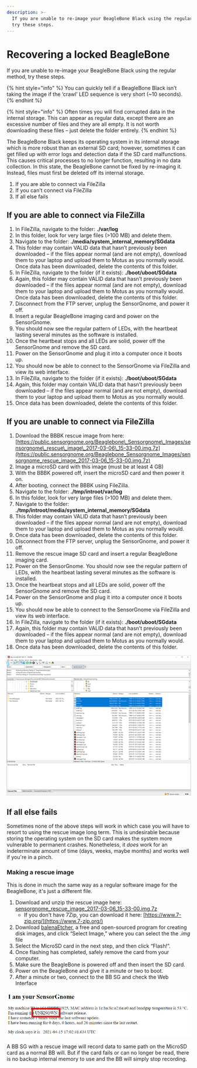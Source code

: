 ```yaml
---
description: >-
  If you are unable to re-image your BeagleBone Black using the regular method,
  try these steps.
---
```


# Recovering a locked BeagleBone

If you are unable to re-image your BeagleBone Black using the regular method, try these steps.

{% hint style="info" %}
You can quickly tell if a BeagleBone Black isn’t taking the image if the ‘crawl’ LED sequence is very short \(~10 seconds\).
{% endhint %}

{% hint style="info" %}
Often times you will find corrupted data in the internal storage. This can appear as regular data, except there are an excessive number of files and they are all empty. It is not worth downloading these files – just delete the folder entirely.
{% endhint %}

The BeagleBone Black keeps its operating system in its internal storage which is more robust than an external SD card; however, sometimes it can get filled up with error logs and detection data if the SD card malfunctions. This causes critical processes to no longer function, resulting in no data collection. In this state, the BeagleBone cannot be fixed by re-imaging it. Instead, files must first be deleted off its internal storage. 

1. If you are able to connect via FileZilla
2. If you can't connect via FileZilla
3. If all else fails

## **If you are able to connect via FileZilla**

1. In FileZilla, navigate to the folder: **./var/log**
2. In this folder, look for very large files \(&gt;100 MB\) and delete them.
3. Navigate to the folder: **./media/system\_internal\_memory/SGdata**
4. This folder may contain VALID data that hasn’t previously been downloaded – if the files appear normal \(and are not empty\), download them to your laptop and upload them to Motus as you normally would. Once data has been downloaded, delete the contents of this folder.
5. In FileZilla, navigate to the folder \(if it exists\): **./boot/uboot/SGdata**
6. Again, this folder may contain VALID data that hasn’t previously been downloaded – if the files appear normal \(and are not empty\), download them to your laptop and upload them to Motus as you normally would. Once data has been downloaded, delete the contents of this folder.
7. Disconnect from the FTP server, unplug the SensorGnome, and power it off.
8. Insert a regular BeagleBone imaging card and power on the SensorGnome.
9. You should now see the regular pattern of LEDs, with the heartbeat lasting several minutes as the software is installed.
10. Once the heartbeat stops and all LEDs are solid, power off the SensorGnome and remove the SD card.
11. Power on the SensorGnome and plug it into a computer once it boots up.
12. You should now be able to connect to the SensorGnome via FileZilla and view its web interface.
13. In FileZilla, navigate to the folder \(if it exists\): **./boot/uboot/SGdata**
14. Again, this folder may contain VALID data that hasn’t previously been downloaded – if the files appear normal \(and are not empty\), download them to your laptop and upload them to Motus as you normally would.
15. Once data has been downloaded, delete the contents of this folder.

## **If you are unable to connect via FileZilla**

1. Download the BBBK rescue image from here: [https://public.sensorgnome.org/Beaglebone\_Sensorgnome\_Images/sensorgnome\_rescue\_image\_2017-03-06\_15-33-00.img.7z](https://public.sensorgnome.org/Beaglebone_Sensorgnome_Images/sensorgnome_rescue_image_2017-03-06_15-33-00.img.7z)
2. Image a microSD card with this image \(must be at least 4 GB\)
3. With the BBBK powered off, insert the microSD card and then power it on.
4. After booting, connect the BBBK using FileZilla.
5. Navigate to the folder: **./tmp/introot/var/log**
6. In this folder, look for very large files \(&gt;100 MB\) and delete them.
7. Navigate to the folder: **./tmp/introot/media/system\_internal\_memory/SGdata**
8. This folder may contain VALID data that hasn’t previously been downloaded – if the files appear normal \(and are not empty\), download them to your laptop and upload them to Motus as you normally would.
9. Once data has been downloaded, delete the contents of this folder.
10. Disconnect from the FTP server, unplug the SensorGnome, and power it off.
11. Remove the rescue image SD card and insert a regular BeagleBone imaging card.
12. Power on the SensorGnome. You should now see the regular pattern of LEDs, with the heartbeat lasting several minutes as the software is installed.
13. Once the heartbeat stops and all LEDs are solid, power off the SensorGnome and remove the SD card.
14. Power on the SensorGnome and plug it into a computer once it boots up.
15. You should now be able to connect to the SensorGnome via FileZilla and view its web interface.
16. In FileZilla, navigate to the folder \(if it exists\): **./boot/uboot/SGdata**
17. Again, this folder may contain VALID data that hasn’t previously been downloaded – if the files appear normal \(and are not empty\), download them to your laptop and upload them to Motus as you normally would.
18. Once data has been downloaded, delete the contents of this folder.

![Oversized files in the folder &apos;./tmp/introot/var/log&apos;](../.gitbook/assets/0.png)

## If all else fails

Sometimes none of the above steps will work in which case you will have to resort to using the rescue image long term. This is undesirable because storing the operating system on the SD card makes the system more vulnerable to permanent crashes. Nonetheless, it _does_ work for an indeterminate amount of time \(days, weeks, maybe months\) and works well if you're in a pinch.

### Making a rescue image

This is done in much the same way as a regular software image for the BeagleBone, it's just a different file.

1. Download and unzip the rescue image here: [sensorgnome\_rescue\_image\_2017-03-06\_15-33-00.img.7z](https://public.sensorgnome.org/Beaglebone_Sensorgnome_Images/sensorgnome_rescue_image_2017-03-06_15-33-00.img.7z)
   * If you don't have 7Zip, you can download it here: [https://www.7-zip.org/](https://www.7-zip.org/)
2. Download [balenaEtcher](https://www.balena.io/etcher/?), a free and open-sourced program for creating disk images, and click “Select Image,” where you can select the the _.img_ file
3. Select the MicroSD card in the next step, and then click “Flash!”.
4. Once flashing has completed, safely remove the card from your computer.
5. Make sure the BeagleBone is powered off and then insert the SD card.
6. Power on the BeagleBone and give it a minute or two to boot.
7. After a minute or two, connect to the BB SG and check the Web Interface

![A BeagleBone SG running from Rescue Image will show &quot;UNKNOWN&quot; as the software release](../.gitbook/assets/rescueimage.jpg)

A BB SG with a rescue image will record data to same path on the MicroSD card as a normal BB will. But if the card fails or can no longer be read, there is no backup internal memory to use and the BB will simply stop recording.

